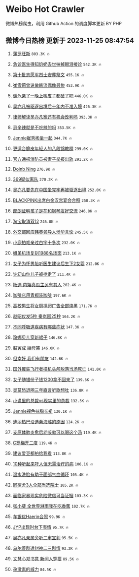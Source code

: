 # Weibo Hot Crawler 



微博热榜爬虫，利用 Github Action 的调度脚本更新 BY PHP 


## 微博今日热榜 更新于 2023-11-25 08:47:54 
1. [蒲罗旺斯](https://s.weibo.com/weibo?q=%E8%92%B2%E7%BD%97%E6%97%BA%E6%96%AF&t=31&band_rank=1&Refer=top) `803.3K 🔥` 

1. [急诊医生得知奶奶去世抹掉眼泪接诊](https://s.weibo.com/weibo?q=%23%E6%80%A5%E8%AF%8A%E5%8C%BB%E7%94%9F%E5%BE%97%E7%9F%A5%E5%A5%B6%E5%A5%B6%E5%8E%BB%E4%B8%96%E6%8A%B9%E6%8E%89%E7%9C%BC%E6%B3%AA%E6%8E%A5%E8%AF%8A%23&t=31&band_rank=2&Refer=top) `542.3K 🔥` 

1. [第十批志愿军烈士安葬祭文](https://s.weibo.com/weibo?q=%23%E7%AC%AC%E5%8D%81%E6%89%B9%E5%BF%97%E6%84%BF%E5%86%9B%E7%83%88%E5%A3%AB%E5%AE%89%E8%91%AC%E7%A5%AD%E6%96%87%23&t=31&band_rank=3&Refer=top) `455.1K 🔥` 

1. [崔雪莉曾说做韩流偶像最惨](https://s.weibo.com/weibo?q=%23%E5%B4%94%E9%9B%AA%E8%8E%89%E6%9B%BE%E8%AF%B4%E5%81%9A%E9%9F%A9%E6%B5%81%E5%81%B6%E5%83%8F%E6%9C%80%E6%83%A8%23&t=31&band_rank=4&Refer=top) `453.9K 🔥` 

1. [谢危亲了一晚上嘴皮子都破了吧](https://s.weibo.com/weibo?q=%23%E8%B0%A2%E5%8D%B1%E4%BA%B2%E4%BA%86%E4%B8%80%E6%99%9A%E4%B8%8A%E5%98%B4%E7%9A%AE%E5%AD%90%E9%83%BD%E7%A0%B4%E4%BA%86%E5%90%A7%23&t=31&band_rank=5&Refer=top) `446.0K 🔥` 

1. [吴亦凡被驱逐出境后十年内不准入境](https://s.weibo.com/weibo?q=%23%E5%90%B4%E4%BA%A6%E5%87%A1%E8%A2%AB%E9%A9%B1%E9%80%90%E5%87%BA%E5%A2%83%E5%90%8E%E5%8D%81%E5%B9%B4%E5%86%85%E4%B8%8D%E5%87%86%E5%85%A5%E5%A2%83%23&t=31&band_rank=6&Refer=top) `426.3K 🔥` 

1. [律师解读吴亦凡案还有机会改判吗](https://s.weibo.com/weibo?q=%23%E5%BE%8B%E5%B8%88%E8%A7%A3%E8%AF%BB%E5%90%B4%E4%BA%A6%E5%87%A1%E6%A1%88%E8%BF%98%E6%9C%89%E6%9C%BA%E4%BC%9A%E6%94%B9%E5%88%A4%E5%90%97%23&t=31&band_rank=7&Refer=top) `393.3K 🔥` 

1. [忌辛辣就是不吃辣的吗](https://s.weibo.com/weibo?q=%23%E5%BF%8C%E8%BE%9B%E8%BE%A3%E5%B0%B1%E6%98%AF%E4%B8%8D%E5%90%83%E8%BE%A3%E7%9A%84%E5%90%97%23&t=31&band_rank=8&Refer=top) `353.5K 🔥` 

1. [Jennie崔秀彬坐一起](https://s.weibo.com/weibo?q=%23Jennie%E5%B4%94%E7%A7%80%E5%BD%AC%E5%9D%90%E4%B8%80%E8%B5%B7%23&t=31&band_rank=9&Refer=top) `344.7K 🔥` 

1. [更适合脆皮年轻人的八段锦教程](https://s.weibo.com/weibo?q=%23%E6%9B%B4%E9%80%82%E5%90%88%E8%84%86%E7%9A%AE%E5%B9%B4%E8%BD%BB%E4%BA%BA%E7%9A%84%E5%85%AB%E6%AE%B5%E9%94%A6%E6%95%99%E7%A8%8B%23&t=31&band_rank=10&Refer=top) `299.0K 🔥` 

1. [官方通报消防员被妻子举报出轨](https://s.weibo.com/weibo?q=%23%E5%AE%98%E6%96%B9%E9%80%9A%E6%8A%A5%E6%B6%88%E9%98%B2%E5%91%98%E8%A2%AB%E5%A6%BB%E5%AD%90%E4%B8%BE%E6%8A%A5%E5%87%BA%E8%BD%A8%23&t=31&band_rank=11&Refer=top) `291.2K 🔥` 

1. [Doinb Ning](https://s.weibo.com/weibo?q=Doinb%20Ning&t=31&band_rank=12&Refer=top) `276.9K 🔥` 

1. [369疑似离队](https://s.weibo.com/weibo?q=%23369%E7%96%91%E4%BC%BC%E7%A6%BB%E9%98%9F%23&t=31&band_rank=13&Refer=top) `270.2K 🔥` 

1. [吴亦凡要先在中国坐完牢再被驱逐出境](https://s.weibo.com/weibo?q=%23%E5%90%B4%E4%BA%A6%E5%87%A1%E8%A6%81%E5%85%88%E5%9C%A8%E4%B8%AD%E5%9B%BD%E5%9D%90%E5%AE%8C%E7%89%A2%E5%86%8D%E8%A2%AB%E9%A9%B1%E9%80%90%E5%87%BA%E5%A2%83%23&t=31&band_rank=14&Refer=top) `252.0K 🔥` 

1. [BLACKPINK出席白金汉宫宴会合照](https://s.weibo.com/weibo?q=%23BLACKPINK%E5%87%BA%E5%B8%AD%E7%99%BD%E9%87%91%E6%B1%89%E5%AE%AB%E5%AE%B4%E4%BC%9A%E5%90%88%E7%85%A7%23&t=31&band_rank=15&Refer=top) `250.3K 🔥` 

1. [郎朗证明孩子是在和钢琴友好交流](https://s.weibo.com/weibo?q=%E9%83%8E%E6%9C%97%E8%AF%81%E6%98%8E%E5%AD%A9%E5%AD%90%E6%98%AF%E5%9C%A8%E5%92%8C%E9%92%A2%E7%90%B4%E5%8F%8B%E5%A5%BD%E4%BA%A4%E6%B5%81&t=31&band_rank=16&Refer=top) `246.8K 🔥` 

1. [淘宝取消双12](https://s.weibo.com/weibo?q=%23%E6%B7%98%E5%AE%9D%E5%8F%96%E6%B6%88%E5%8F%8C12%23&t=31&band_rank=17&Refer=top) `246.0K 🔥` 

1. [外交部回应韩英领导人涉华言论](https://s.weibo.com/weibo?q=%23%E5%A4%96%E4%BA%A4%E9%83%A8%E5%9B%9E%E5%BA%94%E9%9F%A9%E8%8B%B1%E9%A2%86%E5%AF%BC%E4%BA%BA%E6%B6%89%E5%8D%8E%E8%A8%80%E8%AE%BA%23&t=31&band_rank=18&Refer=top) `245.5K 🔥` 

1. [小鹿拍戏亲过白宇十多次](https://s.weibo.com/weibo?q=%23%E5%B0%8F%E9%B9%BF%E6%8B%8D%E6%88%8F%E4%BA%B2%E8%BF%87%E7%99%BD%E5%AE%87%E5%8D%81%E5%A4%9A%E6%AC%A1%23&t=31&band_rank=19&Refer=top) `232.0K 🔥` 

1. [姐弟机场复刻1988名场面](https://s.weibo.com/weibo?q=%23%E5%A7%90%E5%BC%9F%E6%9C%BA%E5%9C%BA%E5%A4%8D%E5%88%BB1988%E5%90%8D%E5%9C%BA%E9%9D%A2%23&t=31&band_rank=20&Refer=top) `213.1K 🔥` 

1. [女子为怀男胎听医生建议后生下2女婴](https://s.weibo.com/weibo?q=%23%E5%A5%B3%E5%AD%90%E4%B8%BA%E6%80%80%E7%94%B7%E8%83%8E%E5%90%AC%E5%8C%BB%E7%94%9F%E5%BB%BA%E8%AE%AE%E5%90%8E%E7%94%9F%E4%B8%8B2%E5%A5%B3%E5%A9%B4%23&t=31&band_rank=21&Refer=top) `212.0K 🔥` 

1. [许幻山你儿子被抢走了](https://s.weibo.com/weibo?q=%23%E8%AE%B8%E5%B9%BB%E5%B1%B1%E4%BD%A0%E5%84%BF%E5%AD%90%E8%A2%AB%E6%8A%A2%E8%B5%B0%E4%BA%86%23&t=31&band_rank=22&Refer=top) `211.4K 🔥` 

1. [杨迪 内娱真瓜主另有其人](https://s.weibo.com/weibo?q=%E6%9D%A8%E8%BF%AA%20%E5%86%85%E5%A8%B1%E7%9C%9F%E7%93%9C%E4%B8%BB%E5%8F%A6%E6%9C%89%E5%85%B6%E4%BA%BA&t=31&band_rank=23&Refer=top) `202.4K 🔥` 

1. [咖啡店用青椒装咖啡](https://s.weibo.com/weibo?q=%23%E5%92%96%E5%95%A1%E5%BA%97%E7%94%A8%E9%9D%92%E6%A4%92%E8%A3%85%E5%92%96%E5%95%A1%23&t=31&band_rank=24&Refer=top) `197.6K 🔥` 

1. [高校男生将女厕捐卵广告全部烧黑](https://s.weibo.com/weibo?q=%23%E9%AB%98%E6%A0%A1%E7%94%B7%E7%94%9F%E5%B0%86%E5%A5%B3%E5%8E%95%E6%8D%90%E5%8D%B5%E5%B9%BF%E5%91%8A%E5%85%A8%E9%83%A8%E7%83%A7%E9%BB%91%23&t=31&band_rank=25&Refer=top) `171.7K 🔥` 

1. [赵昭仪发5秒 秦岚回25秒](https://s.weibo.com/weibo?q=%E8%B5%B5%E6%98%AD%E4%BB%AA%E5%8F%915%E7%A7%92%20%E7%A7%A6%E5%B2%9A%E5%9B%9E25%E7%A7%92&t=31&band_rank=26&Refer=top) `164.2K 🔥` 

1. [不同呼吸道疾病有哪些症状](https://s.weibo.com/weibo?q=%23%E4%B8%8D%E5%90%8C%E5%91%BC%E5%90%B8%E9%81%93%E7%96%BE%E7%97%85%E6%9C%89%E5%93%AA%E4%BA%9B%E7%97%87%E7%8A%B6%23&t=31&band_rank=27&Refer=top) `147.3K 🔥` 

1. [玲娜贝儿穿新裙子](https://s.weibo.com/weibo?q=%E7%8E%B2%E5%A8%9C%E8%B4%9D%E5%84%BF%E7%A9%BF%E6%96%B0%E8%A3%99%E5%AD%90&t=31&band_rank=28&Refer=top) `146.8K 🔥` 

1. [赵寅成 姨母笑](https://s.weibo.com/weibo?q=%E8%B5%B5%E5%AF%85%E6%88%90%20%E5%A7%A8%E6%AF%8D%E7%AC%91&t=31&band_rank=29&Refer=top) `146.0K 🔥` 

1. [但幸好 我们有朋友](https://s.weibo.com/weibo?q=%E4%BD%86%E5%B9%B8%E5%A5%BD%20%E6%88%91%E4%BB%AC%E6%9C%89%E6%9C%8B%E5%8F%8B&t=31&band_rank=30&Refer=top) `142.6K 🔥` 

1. [国外翼装飞行者撞机头颅脱落当场死亡](https://s.weibo.com/weibo?q=%23%E5%9B%BD%E5%A4%96%E7%BF%BC%E8%A3%85%E9%A3%9E%E8%A1%8C%E8%80%85%E6%92%9E%E6%9C%BA%E5%A4%B4%E9%A2%85%E8%84%B1%E8%90%BD%E5%BD%93%E5%9C%BA%E6%AD%BB%E4%BA%A1%23&t=31&band_rank=31&Refer=top) `141.0K 🔥` 

1. [女子随错份子钱1200拿不回来了](https://s.weibo.com/weibo?q=%23%E5%A5%B3%E5%AD%90%E9%9A%8F%E9%94%99%E4%BB%BD%E5%AD%90%E9%92%B11200%E6%8B%BF%E4%B8%8D%E5%9B%9E%E6%9D%A5%E4%BA%86%23&t=31&band_rank=32&Refer=top) `139.6K 🔥` 

1. [吴莫愁退圈三年直言听歌想吐](https://s.weibo.com/weibo?q=%23%E5%90%B4%E8%8E%AB%E6%84%81%E9%80%80%E5%9C%88%E4%B8%89%E5%B9%B4%E7%9B%B4%E8%A8%80%E5%90%AC%E6%AD%8C%E6%83%B3%E5%90%90%23&t=31&band_rank=33&Refer=top) `136.8K 🔥` 

1. [小说里的总裁vs现实里的总裁](https://s.weibo.com/weibo?q=%E5%B0%8F%E8%AF%B4%E9%87%8C%E7%9A%84%E6%80%BB%E8%A3%81vs%E7%8E%B0%E5%AE%9E%E9%87%8C%E7%9A%84%E6%80%BB%E8%A3%81&t=31&band_rank=34&Refer=top) `132.5K 🔥` 

1. [Jennie裸色抹胸长裙](https://s.weibo.com/weibo?q=%23Jennie%E8%A3%B8%E8%89%B2%E6%8A%B9%E8%83%B8%E9%95%BF%E8%A3%99%23&t=31&band_rank=35&Refer=top) `130.1K 🔥` 

1. [迪丽热巴没选秦海璐的原因](https://s.weibo.com/weibo?q=%23%E8%BF%AA%E4%B8%BD%E7%83%AD%E5%B7%B4%E6%B2%A1%E9%80%89%E7%A7%A6%E6%B5%B7%E7%92%90%E7%9A%84%E5%8E%9F%E5%9B%A0%23&t=31&band_rank=36&Refer=top) `124.2K 🔥` 

1. [支原体肺炎愈后老咳嗽可以喝这个汤](https://s.weibo.com/weibo?q=%23%E6%94%AF%E5%8E%9F%E4%BD%93%E8%82%BA%E7%82%8E%E6%84%88%E5%90%8E%E8%80%81%E5%92%B3%E5%97%BD%E5%8F%AF%E4%BB%A5%E5%96%9D%E8%BF%99%E4%B8%AA%E6%B1%A4%23&t=31&band_rank=37&Refer=top) `119.4K 🔥` 

1. [C罗梅开二度](https://s.weibo.com/weibo?q=%23C%E7%BD%97%E6%A2%85%E5%BC%80%E4%BA%8C%E5%BA%A6%23&t=31&band_rank=38&Refer=top) `119.4K 🔥` 

1. [建议爱豆都拍给我看](https://s.weibo.com/weibo?q=%E5%BB%BA%E8%AE%AE%E7%88%B1%E8%B1%86%E9%83%BD%E6%8B%8D%E7%BB%99%E6%88%91%E7%9C%8B&t=31&band_rank=39&Refer=top) `113.8K 🔥` 

1. [10种听起来吓人但无需治疗的病](https://s.weibo.com/weibo?q=%2310%E7%A7%8D%E5%90%AC%E8%B5%B7%E6%9D%A5%E5%90%93%E4%BA%BA%E4%BD%86%E6%97%A0%E9%9C%80%E6%B2%BB%E7%96%97%E7%9A%84%E7%97%85%23&t=31&band_rank=40&Refer=top) `106.1K 🔥` 

1. [温水洗脸有助于面部气血循环](https://s.weibo.com/weibo?q=%23%E6%B8%A9%E6%B0%B4%E6%B4%97%E8%84%B8%E6%9C%89%E5%8A%A9%E4%BA%8E%E9%9D%A2%E9%83%A8%E6%B0%94%E8%A1%80%E5%BE%AA%E7%8E%AF%23&t=31&band_rank=41&Refer=top) `105.4K 🔥` 

1. [同宿舍3人全部当选院士](https://s.weibo.com/weibo?q=%23%E5%90%8C%E5%AE%BF%E8%88%8D3%E4%BA%BA%E5%85%A8%E9%83%A8%E5%BD%93%E9%80%89%E9%99%A2%E5%A3%AB%23&t=31&band_rank=42&Refer=top) `105.2K 🔥` 

1. [面临家暴现实危险微信可当证据](https://s.weibo.com/weibo?q=%23%E9%9D%A2%E4%B8%B4%E5%AE%B6%E6%9A%B4%E7%8E%B0%E5%AE%9E%E5%8D%B1%E9%99%A9%E5%BE%AE%E4%BF%A1%E5%8F%AF%E5%BD%93%E8%AF%81%E6%8D%AE%23&t=31&band_rank=43&Refer=top) `103.3K 🔥` 

1. [张小斐 全世界淋雨我在吃香蕉](https://s.weibo.com/weibo?q=%E5%BC%A0%E5%B0%8F%E6%96%90%20%E5%85%A8%E4%B8%96%E7%95%8C%E6%B7%8B%E9%9B%A8%E6%88%91%E5%9C%A8%E5%90%83%E9%A6%99%E8%95%89&t=31&band_rank=44&Refer=top) `102.7K 🔥` 

1. [车银优Haerin合照](https://s.weibo.com/weibo?q=%23%E8%BD%A6%E9%93%B6%E4%BC%98Haerin%E5%90%88%E7%85%A7%23&t=31&band_rank=45&Refer=top) `99.9K 🔥` 

1. [JYP出现时台下表情](https://s.weibo.com/weibo?q=%23JYP%E5%87%BA%E7%8E%B0%E6%97%B6%E5%8F%B0%E4%B8%8B%E8%A1%A8%E6%83%85%23&t=31&band_rank=46&Refer=top) `95.7K 🔥` 

1. [吴亦凡亲属旁听二审宣判](https://s.weibo.com/weibo?q=%23%E5%90%B4%E4%BA%A6%E5%87%A1%E4%BA%B2%E5%B1%9E%E6%97%81%E5%90%AC%E4%BA%8C%E5%AE%A1%E5%AE%A3%E5%88%A4%23&t=31&band_rank=47&Refer=top) `95.5K 🔥` 

1. [乌尔善剧透封神二三剧情](https://s.weibo.com/weibo?q=%E4%B9%8C%E5%B0%94%E5%96%84%E5%89%A7%E9%80%8F%E5%B0%81%E7%A5%9E%E4%BA%8C%E4%B8%89%E5%89%A7%E6%83%85&t=31&band_rank=48&Refer=top) `93.2K 🔥` 

1. [文慧心郑书意 新闻人穿搭](https://s.weibo.com/weibo?q=%E6%96%87%E6%85%A7%E5%BF%83%E9%83%91%E4%B9%A6%E6%84%8F%20%E6%96%B0%E9%97%BB%E4%BA%BA%E7%A9%BF%E6%90%AD&t=31&band_rank=49&Refer=top) `89.5K 🔥` 

1. [孕激素的威力](https://s.weibo.com/weibo?q=%E5%AD%95%E6%BF%80%E7%B4%A0%E7%9A%84%E5%A8%81%E5%8A%9B&t=31&band_rank=50&Refer=top) `84.5K 🔥` 

